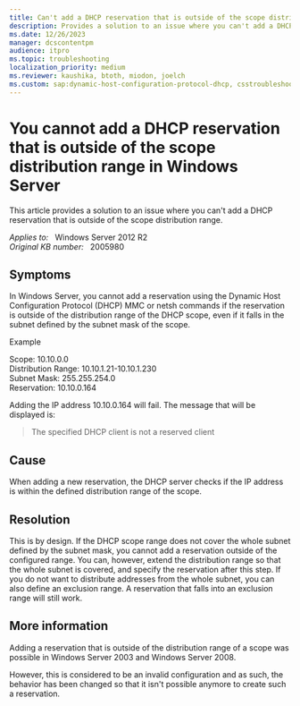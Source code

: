 ```yaml
---
title: Can't add a DHCP reservation that is outside of the scope distribution range
description: Provides a solution to an issue where you can't add a DHCP reservation that is outside of the scope distribution range.
ms.date: 12/26/2023
manager: dcscontentpm
audience: itpro
ms.topic: troubleshooting
localization_priority: medium
ms.reviewer: kaushika, btoth, miodon, joelch
ms.custom: sap:dynamic-host-configuration-protocol-dhcp, csstroubleshoot
---
```

# You cannot add a DHCP reservation that is outside of the scope distribution range in Windows Server

This article provides a solution to an issue where you can't add a DHCP reservation that is outside of the scope distribution range.

_Applies to:_ &nbsp; Windows Server 2012 R2  
_Original KB number:_ &nbsp; 2005980

## Symptoms

In Windows Server, you cannot add a reservation using the Dynamic Host Configuration Protocol (DHCP) MMC or netsh commands if the reservation is outside of the distribution range of the DHCP scope, even if it falls in the subnet defined by the subnet mask of  the scope.

Example

Scope: 10.10.0.0  
Distribution Range: 10.10.1.21-10.10.1.230  
Subnet Mask: 255.255.254.0  
Reservation: 10.10.0.164

Adding the IP address 10.10.0.164 will fail. The message that will be displayed is:

> The specified DHCP client is not a reserved client  

## Cause

When adding a new reservation, the DHCP server checks if the IP address is within the defined distribution range of the scope.

## Resolution

This is by design. If the DHCP scope range does not cover the whole subnet defined by the subnet mask, you cannot add a reservation outside of the configured range. You can, however, extend the distribution range so that the whole subnet is covered, and specify the reservation after this step. If you do not want to distribute addresses from the whole subnet, you can also define an exclusion range. A reservation that falls into an exclusion range will still work.  

## More information

Adding a reservation that is outside of the distribution range of a scope was possible in Windows Server 2003 and Windows Server 2008.

However, this is considered to be an invalid configuration and as such, the behavior has been changed so that it isn't possible anymore to create such a reservation.
